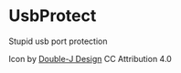 # UsbProtect
Stupid usb port protection

Icon by [Double-J Design](http://www.iconarchive.com/artist/double-j-design.html) CC Attribution 4.0